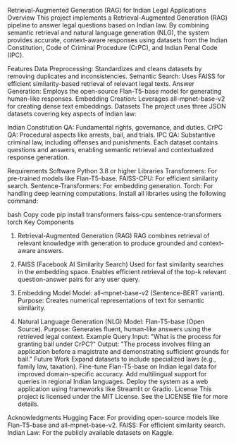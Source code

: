 Retrieval-Augmented Generation (RAG) for Indian Legal Applications
Overview
This project implements a Retrieval-Augmented Generation (RAG) pipeline to answer legal questions based on Indian law. By combining semantic retrieval and natural language generation (NLG), the system provides accurate, context-aware responses using datasets from the Indian Constitution, Code of Criminal Procedure (CrPC), and Indian Penal Code (IPC).

Features
Data Preprocessing: Standardizes and cleans datasets by removing duplicates and inconsistencies.
Semantic Search: Uses FAISS for efficient similarity-based retrieval of relevant legal texts.
Answer Generation: Employs the open-source Flan-T5-base model for generating human-like responses.
Embedding Creation: Leverages all-mpnet-base-v2 for creating dense text embeddings.
Datasets
The project uses three JSON datasets covering key aspects of Indian law:

Indian Constitution QA: Fundamental rights, governance, and duties.
CrPC QA: Procedural aspects like arrests, bail, and trials.
IPC QA: Substantive criminal law, including offenses and punishments.
Each dataset contains questions and answers, enabling semantic retrieval and contextualized response generation.

Requirements
Software
Python 3.8 or higher
Libraries
Transformers: For pre-trained models like Flan-T5-base.
FAISS-CPU: For efficient similarity search.
Sentence-Transformers: For embedding generation.
Torch: For handling deep learning computations.
Install all libraries using the following command:

bash
Copy code
pip install transformers faiss-cpu sentence-transformers torch
Key Components
1. Retrieval-Augmented Generation (RAG)
RAG combines retrieval of relevant knowledge with generation to produce grounded and context-aware answers.

2. FAISS (Facebook AI Similarity Search)
Used for fast similarity searches in the embedding space.
Enables efficient retrieval of the top-k relevant question-answer pairs for any user query.
3. Embedding Model
Model: all-mpnet-base-v2 (Sentence-BERT variant).
Purpose: Creates numerical representations of text for semantic similarity.
4. Natural Language Generation (NLG)
Model: Flan-T5-base (Open Source).
Purpose: Generates fluent, human-like answers using the retrieved legal context.
Example Query
Input:
"What is the process for granting bail under CrPC?"
Output:
"The process involves filing an application before a magistrate and demonstrating sufficient grounds for bail."
Future Work
Expand datasets to include specialized laws (e.g., family law, taxation).
Fine-tune Flan-T5-base on Indian legal data for improved domain-specific accuracy.
Add multilingual support for queries in regional Indian languages.
Deploy the system as a web application using frameworks like Streamlit or Gradio.
License
This project is licensed under the MIT License. See the LICENSE file for more details.

Acknowledgments
Hugging Face: For providing open-source models like Flan-T5-base and all-mpnet-base-v2.
FAISS: For efficient similarity search.
Indian Law: For the publicly available datasets on Kaggle.
